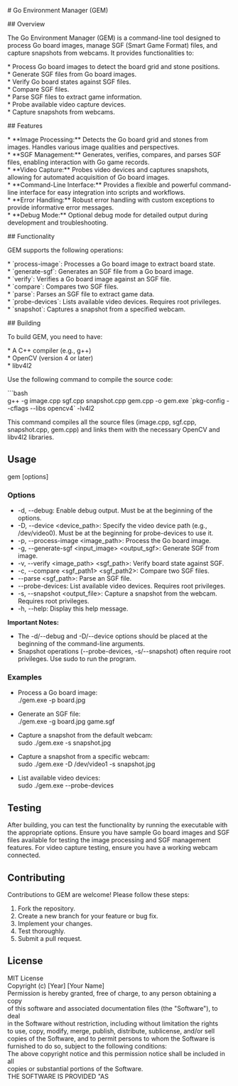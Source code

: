 \# Go Environment Manager (GEM)

\#\# Overview

The Go Environment Manager (GEM) is a command-line tool designed to process Go board images, manage SGF (Smart Game Format) files, and capture snapshots from webcams. It provides functionalities to:

\* Process Go board images to detect the board grid and stone positions.  
\* Generate SGF files from Go board images.  
\* Verify Go board states against SGF files.  
\* Compare SGF files.  
\* Parse SGF files to extract game information.  
\* Probe available video capture devices.  
\* Capture snapshots from webcams.

\#\# Features

\* \*\*Image Processing:\*\* Detects the Go board grid and stones from images. Handles various image qualities and perspectives.  
\* \*\*SGF Management:\*\* Generates, verifies, compares, and parses SGF files, enabling interaction with Go game records.  
\* \*\*Video Capture:\*\* Probes video devices and captures snapshots, allowing for automated acquisition of Go board images.  
\* \*\*Command-Line Interface:\*\* Provides a flexible and powerful command-line interface for easy integration into scripts and workflows.  
\* \*\*Error Handling:\*\* Robust error handling with custom exceptions to provide informative error messages.  
\* \*\*Debug Mode:\*\* Optional debug mode for detailed output during development and troubleshooting.

\#\# Functionality

GEM supports the following operations:

\* \`process-image\`: Processes a Go board image to extract board state.  
\* \`generate-sgf\`: Generates an SGF file from a Go board image.  
\* \`verify\`: Verifies a Go board image against an SGF file.  
\* \`compare\`: Compares two SGF files.  
\* \`parse\`: Parses an SGF file to extract game data.  
\* \`probe-devices\`: Lists available video devices. Requires root privileges.  
\* \`snapshot\`: Captures a snapshot from a specified webcam.

\#\# Building

To build GEM, you need to have:

\* A C++ compiler (e.g., g++)  
\* OpenCV (version 4 or later)  
\* libv4l2

Use the following command to compile the source code:

\`\`\`bash  
g++ \-g image.cpp sgf.cpp snapshot.cpp gem.cpp \-o gem.exe \`pkg-config \--cflags \--libs opencv4\` \-lv4l2

This command compiles all the source files (image.cpp, sgf.cpp, snapshot.cpp, gem.cpp) and links them with the necessary OpenCV and libv4l2 libraries.

## **Usage**

gem \[options\]

### **Options**

* \-d, \--debug: Enable debug output. Must be at the beginning of the options.  
* \-D, \--device \<device\_path\>: Specify the video device path (e.g., /dev/video0). Must be at the beginning for probe-devices to use it.  
* \-p, \--process-image \<image\_path\>: Process the Go board image.  
* \-g, \--generate-sgf \<input\_image\> \<output\_sgf\>: Generate SGF from image.  
* \-v, \--verify \<image\_path\> \<sgf\_path\>: Verify board state against SGF.  
* \-c, \--compare \<sgf\_path1\> \<sgf\_path2\>: Compare two SGF files.  
* \--parse \<sgf\_path\>: Parse an SGF file.  
* \--probe-devices: List available video devices. Requires root privileges.  
* \-s, \--snapshot \<output\_file\>: Capture a snapshot from the webcam. Requires root privileges.  
* \-h, \--help: Display this help message.

**Important Notes:**

* The \-d/--debug and \-D/--device options should be placed at the beginning of the command-line arguments.  
* Snapshot operations (--probe-devices, \-s/--snapshot) often require root privileges. Use sudo to run the program.

### **Examples**

* Process a Go board image:  
  ./gem.exe \-p board.jpg

* Generate an SGF file:  
  ./gem.exe \-g board.jpg game.sgf

* Capture a snapshot from the default webcam:  
  sudo ./gem.exe \-s snapshot.jpg

* Capture a snapshot from a specific webcam:  
  sudo ./gem.exe \-D /dev/video1 \-s snapshot.jpg

* List available video devices:  
  sudo ./gem.exe \--probe-devices

## **Testing**

After building, you can test the functionality by running the executable with the appropriate options. Ensure you have sample Go board images and SGF files available for testing the image processing and SGF management features. For video capture testing, ensure you have a working webcam connected.

## **Contributing**

Contributions to GEM are welcome\! Please follow these steps:

1. Fork the repository.  
2. Create a new branch for your feature or bug fix.  
3. Implement your changes.  
4. Test thoroughly.  
5. Submit a pull request.

## **License**

MIT License  
Copyright (c) \[Year\] \[Your Name\]  
Permission is hereby granted, free of charge, to any person obtaining a copy  
of this software and associated documentation files (the "Software"), to deal  
in the Software without restriction, including without limitation the rights  
to use, copy, modify, merge, publish, distribute, sublicense, and/or sell  
copies of the Software, and to permit persons to whom the Software is  
furnished to do so, subject to the following conditions:  
The above copyright notice and this permission notice shall be included in all  
copies or substantial portions of the Software.  
THE SOFTWARE IS PROVIDED "AS